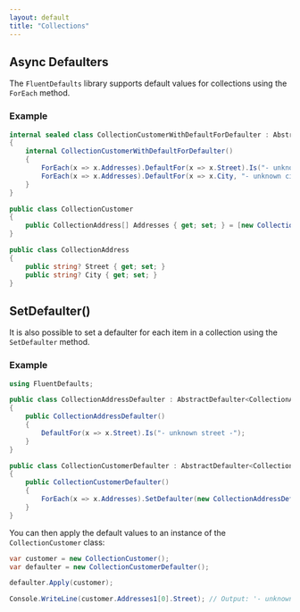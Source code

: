 ```yaml
---
layout: default
title: "Collections"
---
```


## Async Defaulters

The `FluentDefaults` library supports default values for collections using the `ForEach` method.

### Example

```csharp
internal sealed class CollectionCustomerWithDefaultForDefaulter : AbstractDefaulter<CollectionCustomer>
{
    internal CollectionCustomerWithDefaultForDefaulter()
    {
        ForEach(x => x.Addresses).DefaultFor(x => x.Street).Is("- unknown street -"); //Or:
        ForEach(x => x.Addresses).DefaultFor(x => x.City, "- unknown city -");
    }
}

public class CollectionCustomer
{
    public CollectionAddress[] Addresses { get; set; } = [new CollectionAddress()];
}

public class CollectionAddress
{
    public string? Street { get; set; }
    public string? City { get; set; }
}
```

## SetDefaulter()

It is also possible to set a defaulter for each item in a collection using the `SetDefaulter` method.

### Example

```csharp
using FluentDefaults;

public class CollectionAddressDefaulter : AbstractDefaulter<CollectionAddress>
{
    public CollectionAddressDefaulter()
    {
        DefaultFor(x => x.Street).Is("- unknown street -");
    }
}

public class CollectionCustomerDefaulter : AbstractDefaulter<CollectionCustomer>
{
    public CollectionCustomerDefaulter()
    {
        ForEach(x => x.Addresses).SetDefaulter(new CollectionAddressDefaulter());
    }
}
```

You can then apply the default values to an instance of the `CollectionCustomer` class:

```csharp
var customer = new CollectionCustomer();
var defaulter = new CollectionCustomerDefaulter();

defaulter.Apply(customer);

Console.WriteLine(customer.Addresses1[0].Street); // Output: '- unknown street -'
```